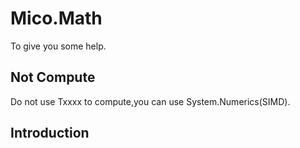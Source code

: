 ﻿# Mico.Math

To give you some help.

## Not Compute

Do not use Txxxx to compute,you can use System.Numerics(SIMD).

## Introduction


